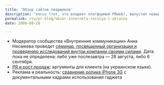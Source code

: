 ```yaml
---
title: 'Обзор сайтов пиарщиков'
description: 'Vocus (тот, что владеет платформой PRweb), выпустил новый документ Search Engine Optimization for Press Releases.'
permalink: /ru/pr-blog/obzor-interneta-rossiya-i-ukraina
date: 2008-08-26

---
```

<ul>
<li>Модератор сообщества «Внутренние коммуникации» Анна Несмеева проведет <a href="http://community.livejournal.com/inside_pr/260879.html" target="_blank" rel="noopener noreferrer">семинар, посвященный организации и проведению исследований внутри компании своими силами</a>. Дата пока не определена: либо уже послезавтра — 28 августа, либо 6 сентября.</li>
<li><a href="http://nordspr.blogspot.com/2008/08/pr.html" target="_blank" rel="noopener noreferrer">PR и рост продаж</a>: аргументы для клиента (на украинском языке).</li>
<li>Реклама и реальность: <a href="http://blog.peklama.in/?p=387">сравнение ролика iPhone 3G</a> с документальными кадрами использования гаджета</li>
</ul>



